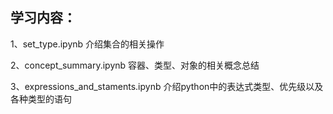 ## 学习内容：
1、set_type.ipynb  介绍集合的相关操作

2、concept_summary.ipynb 容器、类型、对象的相关概念总结

3、expressions_and_staments.ipynb  介绍python中的表达式类型、优先级以及各种类型的语句
